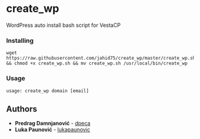 # create_wp
WordPress auto install bash script for VestaCP

### Installing

```
wget https://raw.githubusercontent.com/jahid75/create_wp/master/create_wp.sh && chmod +x create_wp.sh && mv create_wp.sh /usr/local/bin/create_wp
```
### Usage

```
usage: create_wp domain [email]
```

## Authors

* **Predrag Damnjanović** - [dpeca](https://github.com/dpeca)
* **Luka Paunović** - [lukapaunovic](https://github.com/lukapaunovic)
